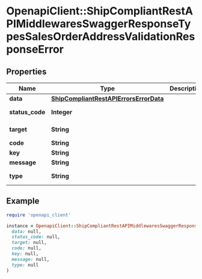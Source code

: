 # OpenapiClient::ShipCompliantRestAPIMiddlewaresSwaggerResponseTypesSalesOrderAddressValidationResponseError

## Properties

| Name | Type | Description | Notes |
| ---- | ---- | ----------- | ----- |
| **data** | [**ShipCompliantRestAPIErrorsErrorData**](ShipCompliantRestAPIErrorsErrorData.md) |  | [optional] |
| **status_code** | **Integer** |  | [optional][default to STATUS_CODE::N400] |
| **target** | **String** |  | [optional][default to &#39;SalesOrder&#39;] |
| **code** | **String** |  | [optional] |
| **key** | **String** |  | [optional] |
| **message** | **String** |  | [optional] |
| **type** | **String** |  | [optional][default to &#39;Validation&#39;] |

## Example

```ruby
require 'openapi_client'

instance = OpenapiClient::ShipCompliantRestAPIMiddlewaresSwaggerResponseTypesSalesOrderAddressValidationResponseError.new(
  data: null,
  status_code: null,
  target: null,
  code: null,
  key: null,
  message: null,
  type: null
)
```

